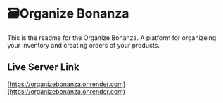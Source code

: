 # 🗃️Organize Bonanza
This is the readme for the Organize Bonanza. A platform for organizeing your inventory and creating orders of your products.

## Live Server Link
[https://organizebonanza.onrender.com](https://organizebonanza.onrender.com)
